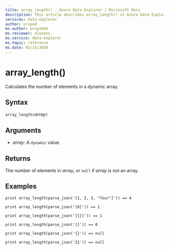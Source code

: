 ```yaml
---
title: array_length() - Azure Data Explorer | Microsoft Docs
description: This article describes array_length() in Azure Data Explorer.
services: data-explorer
author: orspod
ms.author: orspodek
ms.reviewer: alexans
ms.service: data-explorer
ms.topic: reference
ms.date: 02/13/2020
---
```

# array_length()

Calculates the number of elements in a dynamic array.

## Syntax

`array_length(`*array*`)`

## Arguments

* *array*: A `dynamic` value.

## Returns

The number of elements in *array*, or `null` if *array* is not an array.

## Examples

```apl
print array_length(parse_json('[1, 2, 3, "four"]')) == 4

print array_length(parse_json('[8]')) == 1

print array_length(parse_json('[{}]')) == 1

print array_length(parse_json('[]')) == 0

print array_length(parse_json('{}')) == null

print array_length(parse_json('21')) == null
```